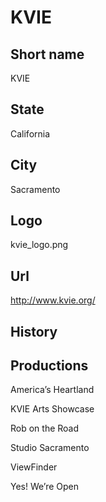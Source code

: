 # KVIE

## Short name

KVIE

## State

California

## City

Sacramento

## Logo

kvie\_logo.png

## Url

http://www.kvie.org/

## History



## Productions

America’s Heartland

KVIE Arts Showcase

Rob on the Road

Studio Sacramento

ViewFinder

Yes! We’re Open

